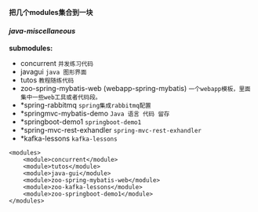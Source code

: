 **把几个modules集合到一块**
#### _java-miscellaneous_
**submodules:**
- concurrent
```并发练习代码```
- javagui
```java 图形界面```
- tutos
```教程随练代码```
- zoo-spring-mybatis-web (webapp-spring-mybatis)
```一个webapp模板，里面集中一些web工具或者代码段。```
- *spring-rabbitmq
```spring集成rabbitmq配置```
- *springmvc-mybatis-demo
```Java 语言 代码 留存```
- *springboot-demo1
```springboot-demo1```
- *spring-mvc-rest-exhandler
```spring-mvc-rest-exhandler```
- *kafka-lessons
```kafka-lessons```


```
<modules>
    <module>concurrent</module>
    <module>tutos</module>
    <module>java-gui</module>
    <module>zoo-spring-mybatis-web</module>
    <module>zoo-kafka-lessons</module>
    <module>zoo-springboot-demo1</module>
</modules>
```
